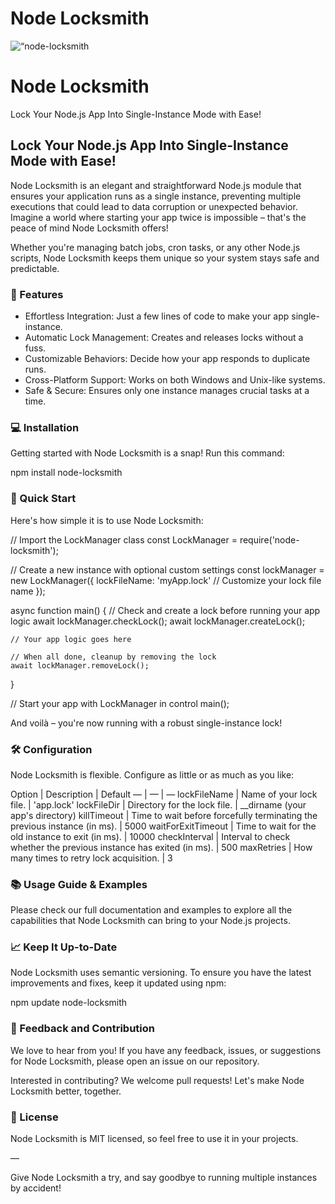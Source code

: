 # Node Locksmith

<p align=“center”>
  <img src=“https://github.com/varaprasadreddy9676/node-locksmith/blob/main/logo/node-locksmith.png?raw=true
 alt=“node-locksmith Logo” width=“200”/>
</p>

<h1 align=“center”>Node Locksmith</h1>

<p align=“center”>
Lock Your Node.js App Into Single-Instance Mode with Ease!
</p>

## Lock Your Node.js App Into Single-Instance Mode with Ease!

Node Locksmith is an elegant and straightforward Node.js module that ensures your application runs as a single instance, preventing multiple executions that could lead to data corruption or unexpected behavior. Imagine a world where starting your app twice is impossible – that's the peace of mind Node Locksmith offers!

Whether you're managing batch jobs, cron tasks, or any other Node.js scripts, Node Locksmith keeps them unique so your system stays safe and predictable.

### 🌟 Features

- Effortless Integration: Just a few lines of code to make your app single-instance.
- Automatic Lock Management: Creates and releases locks without a fuss.
- Customizable Behaviors: Decide how your app responds to duplicate runs.
- Cross-Platform Support: Works on both Windows and Unix-like systems.
- Safe & Secure: Ensures only one instance manages crucial tasks at a time.

### 💻 Installation

Getting started with Node Locksmith is a snap! Run this command:

npm install node-locksmith

### 🚀 Quick Start

Here's how simple it is to use Node Locksmith:

// Import the LockManager class
const LockManager = require('node-locksmith');

// Create a new instance with optional custom settings
const lockManager = new LockManager({
lockFileName: 'myApp.lock' // Customize your lock file name
});

async function main() {
// Check and create a lock before running your app logic
await lockManager.checkLock();
await lockManager.createLock();

    // Your app logic goes here

    // When all done, cleanup by removing the lock
    await lockManager.removeLock();

}

// Start your app with LockManager in control
main();

And voilà – you're now running with a robust single-instance lock!

### 🛠 Configuration

Node Locksmith is flexible. Configure as little or as much as you like:

Option | Description | Default
— | — | —
lockFileName | Name of your lock file. | 'app.lock'
lockFileDir | Directory for the lock file. | \_\_dirname (your app's directory)
killTimeout | Time to wait before forcefully terminating the previous instance (in ms). | 5000
waitForExitTimeout | Time to wait for the old instance to exit (in ms). | 10000
checkInterval | Interval to check whether the previous instance has exited (in ms). | 500
maxRetries | How many times to retry lock acquisition. | 3

### 📚 Usage Guide & Examples

Please check our full documentation and examples to explore all the capabilities that Node Locksmith can bring to your Node.js projects.

### 📈 Keep It Up-to-Date

Node Locksmith uses semantic versioning. To ensure you have the latest improvements and fixes, keep it updated using npm:

npm update node-locksmith

### 📣 Feedback and Contribution

We love to hear from you! If you have any feedback, issues, or suggestions for Node Locksmith, please open an issue on our repository.

Interested in contributing? We welcome pull requests! Let's make Node Locksmith better, together.

### 📜 License

Node Locksmith is MIT licensed, so feel free to use it in your projects.

—

Give Node Locksmith a try, and say goodbye to running multiple instances by accident!
